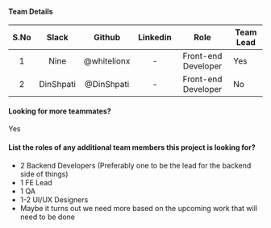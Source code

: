 #### Team Details
| S.No | Slack                 |   Github    | Linkedin |            Role            | Team Lead |
|:----:|:---------------------:|:-----------:|:--------:|:--------------------------:|-----------|
|   1  |            Nine       | @whitelionx |     -    |      Front-end Developer   |Yes        |
|   2  |          DinShpati    | @DinShpati  |     -    |      Front-end Developer   |No         |

#### Looking for more teammates?
Yes

#### List the roles of any additional team members this project is looking for?
- 2 Backend Developers (Preferably one to be the lead for the backend side of things) 
- 1 FE Lead 
- 1 QA 
- 1-2 UI/UX Designers
- Maybe it turns out we need more based on the upcoming work that will need to be done
